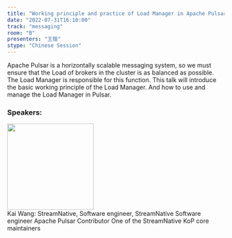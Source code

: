 ```yaml
---
title: "Working principle and practice of Load Manager in Apache Pulsar"
date: "2022-07-31T16:10:00"
track: "messaging"
room: "B"
presenters: "王锴"
stype: "Chinese Session"
---
```

Apache Pulsar is a horizontally scalable messaging system, so we must ensure that the Load of brokers in the cluster is as balanced as possible. The Load Manager is responsible for this function. This talk will introduce the basic working principle of the Load Manager. And how to use and manage the Load Manager in Pulsar.
 ### Speakers: 
 <img src="images/speaker/1197.png" width="200" /><br>Kai Wang: StreamNative, Software engineer, StreamNative Software engineer
Apache Pulsar Contributor
One of the StreamNative KoP core maintainers

 